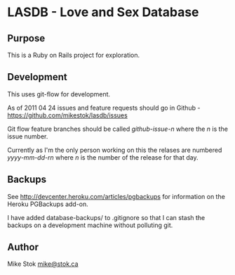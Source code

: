 LASDB - Love and Sex Database
=============================

Purpose
-------

This is a Ruby on Rails project for exploration.

Development
-----------

This uses git-flow for development.

As of 2011 04 24 issues and feature requests should go in Github - 
https://github.com/mikestok/lasdb/issues 

Git flow feature branches should be called _github-issue-_*n* where
the *n* is the issue number.

Currently as I'm the only person working on this the relases are
numbered *yyyy-mm-dd-*r*n* where *n* is the number of the release for
that day.

Backups
-------

See http://devcenter.heroku.com/articles/pgbackups for information on
the Heroku PGBackups add-on.

I have added database-backups/ to .gitignore so that I can stash the
backups on a development machine without polluting git.

Author
------

Mike Stok <mike@stok.ca>
